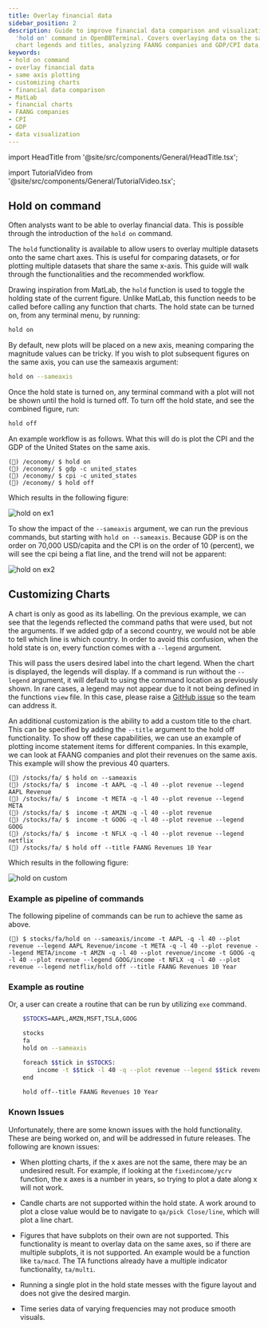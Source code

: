 ```yaml
---
title: Overlay financial data
sidebar_position: 2
description: Guide to improve financial data comparison and visualization using the
  'hold on' command in OpenBBTerminal. Covers overlaying data on the same axes, customizing
  chart legends and titles, analyzing FAANG companies and GDP/CPI data, and more.
keywords:
- hold on command
- overlay financial data
- same axis plotting
- customizing charts
- financial data comparison
- MatLab
- financial charts
- FAANG companies
- CPI
- GDP
- data visualization
---
```


import HeadTitle from '@site/src/components/General/HeadTitle.tsx';

<HeadTitle title="Overlay financial data - Routines - Usage | OpenBB Terminal Docs" />

import TutorialVideo from '@site/src/components/General/TutorialVideo.tsx';

<TutorialVideo
    youtubeLink="https://www.youtube.com/embed/GZ20uk4o2Nk?si=vxeA-CxSUq85R_zj"
    videoLegend="Short video on how to use hold on command to overlay financial data"
/>

## Hold on command

Often analysts want to be able to overlay financial data. This is possible through the introduction of the `hold on` command.

The `hold` functionality is available to allow users to overlay multiple datasets onto the same chart axes. This is useful for comparing datasets, or for plotting multiple datasets that share the same x-axis. This guide will walk through the functionalities and the recommended workflow.

Drawing inspiration from MatLab, the `hold` function is used to toggle the holding state of the current figure. Unlike MatLab, this function needs to be called before calling any function that charts. The hold state can be turned on, from any terminal menu, by running:

```bash
hold on
```

By default, new plots will be placed on a new axis, meaning comparing the magnitude values can be tricky. If you wish to plot subsequent figures on the same axis, you can use the sameaxis argument:

```bash
hold on --sameaxis
```

Once the hold state is turned on, any terminal command with a plot will not be shown until the hold is turned off. To turn off the hold state, and see the combined figure, run:

```bash
hold off
```

An example workflow is as follows. What this will do is plot the CPI and the GDP of the United States on the same axis.

```
(🦋) /economy/ $ hold on
(🦋) /economy/ $ gdp -c united_states
(🦋) /economy/ $ cpi -c united_states
(🦋) /economy/ $ hold off
```
Which results in the following figure:

![hold on ex1](https://github.com/OpenBB-finance/OpenBBTerminal/assets/18151143/a3b1f09e-1a64-4af0-a5a2-070590d848e1)

To show the impact of the `--sameaxis` argument, we can run the previous commands, but starting with `hold on --sameaxis`. Because GDP is on the order on 70,000 USD/capita and the CPI is on the order of 10 (percent), we will see the cpi being a flat line, and the trend will not be apparent:

![hold on ex2](https://github.com/OpenBB-finance/OpenBBTerminal/assets/18151143/43219ca7-126b-4782-bd95-5fa8967e0c6c)


## Customizing Charts

A chart is only as good as its labelling. On the previous example, we can see that the legends reflected the command paths that were used, but not the arguments. If we added gdp of a second country, we would not be able to tell which line is which country. In order to avoid this confusion, when the hold state is on, every function comes with a `--legend` argument.

This will pass the users desired label into the chart legend. When the chart is displayed, the legends will display. If a command is run without the `--legend` argument, it will default to using the command location as previously shown. In rare cases, a legend may not appear due to it not being defined in the functions `view` file. In this case, please raise a [GitHub issue](https://github.com/OpenBB-finance/OpenBBTerminal/issues/new/choose) so the team can address it.

An additional customization is the ability to add a custom title to the chart. This can be specified by adding the `--title` argument to the hold off functionality. To show off these capabilities, we can use an example of plotting income statement items for different companies. In this example, we can look at FAANG companies and plot their revenues on the same axis. This example will show the previous 40 quarters.

```
(🦋) /stocks/fa/ $ hold on --sameaxis
(🦋) /stocks/fa/ $  income -t AAPL -q -l 40 --plot revenue --legend AAPL Revenue
(🦋) /stocks/fa/ $  income -t META -q -l 40 --plot revenue --legend META
(🦋) /stocks/fa/ $  income -t AMZN -q -l 40 --plot revenue
(🦋) /stocks/fa/ $  income -t GOOG -q -l 40 --plot revenue --legend GOOG
(🦋) /stocks/fa/ $  income -t NFLX -q -l 40 --plot revenue --legend netflix
(🦋) /stocks/fa/ $ hold off --title FAANG Revenues 10 Year
```

Which results in the following figure:

![hold on custom](https://github.com/OpenBB-finance/OpenBBTerminal/assets/18151143/793d8309-6e49-42ca-b9bd-ff0dad9da959)

### Example as pipeline of commands

The following pipeline of commands can be run to achieve the same as above.

```console
(🦋) $ stocks/fa/hold on --sameaxis/income -t AAPL -q -l 40 --plot revenue --legend AAPL Revenue/income -t META -q -l 40 --plot revenue --legend META/income -t AMZN -q -l 40 --plot revenue/income -t GOOG -q -l 40 --plot revenue --legend GOOG/income -t NFLX -q -l 40 --plot revenue --legend netflix/hold off --title FAANG Revenues 10 Year
```

### Example as routine

Or, a user can create a routine that can be run by utilizing `exe` command.

```bash
    $STOCKS=AAPL,AMZN,MSFT,TSLA,GOOG

    stocks
    fa
    hold on --sameaxis

    foreach $$tick in $STOCKS:
        income -t $$tick -l 40 -q --plot revenue --legend $$tick revenue
    end

    hold off--title FAANG Revenues 10 Year
```

### Known Issues

Unfortunately, there are some known issues with the hold functionality. These are being worked on, and will be addressed in future releases. The following are known issues:

- When plotting charts, if the x axes are not the same, there may be an undesired result. For example, if looking at the `fixedincome/ycrv` function, the x axes is a number in years, so trying to plot a date along x will not work.

- Candle charts are not supported within the hold state. A work around to plot a close value would be to navigate to `qa/pick Close/line`, which will plot a line chart.

- Figures that have subplots on their own are not supported. This functionality is meant to overlay data on the same axes, so if there are multiple subplots, it is not supported. An example would be a function like `ta/macd`. The TA functions already have a multiple indicator functionality, `ta/multi`.

- Running a single plot in the hold state messes with the figure layout and does not give the desired margin.

- Time series data of varying frequencies may not produce smooth visuals.
